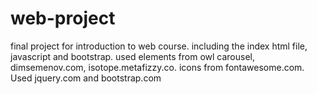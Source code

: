# web-project
final project for introduction to web course. including the index html file, javascript and bootstrap. used elements from owl carousel, dimsemenov.com, isotope.metafizzy.co. icons from fontawesome.com. Used jquery.com and bootstrap.com
